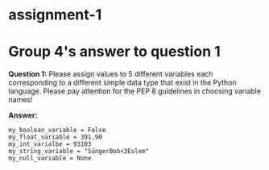 # assignment-1
# Group 4's answer to question 1

**Question 1:** Please assign values to 5 different variables each corresponding to a different simple
data type that exist in the Python language. Please pay attention for the PEP 8 guidelines in
choosing variable names!

**Answer:**

```
my_boolean_variable = False
my_float_variable = 391.90
my_int_varialbe = 93103
my_string_variable = "SüngerBob<3Eslem"
my_null_variable = None
```

